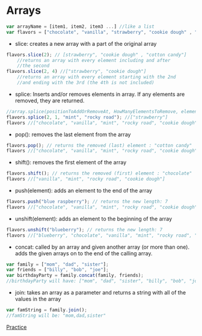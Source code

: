 # Arrays
```js
var arrayName = [item1, item2, item3 ...] //like a list
var flavors = ["chocolate", "vanilla", "strawberry", "cookie dough" , "cotton candy"];

```
- slice: creates a new array with a part of the original array
```js
flavors.slice(2); // [strawberry", "cookie dough" , "cotton candy"]
    //returns an array with every element including and after
    //the second
flavors.slice(2, 4) //["strawberry", "cookie dough"]
    //returns an array with every element starting with the 2nd
    //and ending with the 3rd (the 4th is not included)
 ```
- splice: Inserts and/or removes elements in array. If any elements are removed, they are returned.
```js
//array.splice(positionToAddOrRemoveAt, HowManyElementsToRemove, elementToAdd, elementToAdd);
flavors.splice(2, 1, "mint", "rocky road"); //["strawberry"]
flavors //["chocolate", "vanilla", "mint", "rocky road", "cookie dough", "cotton candy"]
 ```
- pop(): removes the last element from the array
```js
flavors.pop(); // returns the removed (last) element : "cotton candy"
flavors //["chocolate", "vanilla", "mint", "rocky road", "cookie dough"]
 ```
- shift(): removes the first element of the array
```js
flavors.shift(); // returns the removed (first) element : "chocolate"
flavors //["vanilla", "mint", "rocky road", "cookie dough"]
 ```
- push(element): adds an element to the end of the array
```js
flavors.push("blue raspberry"); // returns the new length: 7
flavors //["chocolate", "vanilla", "mint", "rocky road", "cookie dough", "cotton candy", "blue raspberry"]
 ```
- unshift(element): adds an element to the beginning of the array
```js
flavors.unshift("blueberry"); // returns the new length: 7
flavors //["blueberry", "chocolate", "vanilla", "mint", "rocky road", "cookie dough", "cotton candy", "blue raspberry"]
 ```
- concat: called by an array and given another array (or more than one). adds the given arrays on to the end of the calling array.
```js
var family = ["mom", "dad", "sister"];
var friends = ["billy", "bob", "joe"];
var birthdayParty = family.concat(family, friends);
//birthdayParty will have: ["mom", "dad", "sister", "billy", "bob", "joe"]
 ```
- join: takes an array as a parameter and returns a string with all of the values in the array
```js
var famString = family.join();
//famString will be: "mom,dad,sister"
```

[Practice](https://github.com/C4Q/AC3.1/blob/master/lessons/javascript-fundamentals/objects-and-arrays/array-methods-exercises.md)
